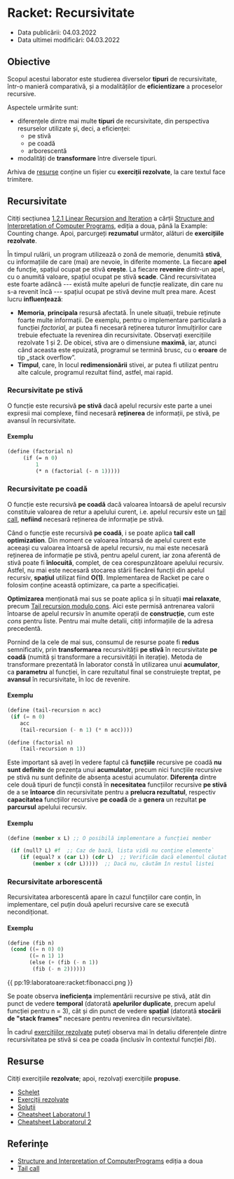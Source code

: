 # Racket: Recursivitate

  - Data publicării: 04.03.2022
  - Data ultimei modificări: 04.03.2022

## Obiective

Scopul acestui laborator este studierea diverselor **tipuri** de recursivitate, într-o manieră comparativă, și a modalităților de **eficientizare** a proceselor recursive.

Aspectele urmărite sunt:

  - diferențele dintre mai multe **tipuri** de recursivitate, din
    perspectiva resurselor utilizate și, deci, a eficienței:
    - pe stivă  
    - pe coadă
    - arborescentă
  - modalități de **transformare** între diversele tipuri.

Arhiva de [resurse](#Resurse "wikilink") conține un fișier cu **exerciții rezolvate**, la care textul face trimitere.

## Recursivitate

Citiți secțiunea [1.2.1 Linear Recursion and Iteration](https://web.mit.edu/alexmv/6.037/sicp.pdf#subsection.1.2.1 "wikilink") a cărții [Structure and Interpretation of Computer Programs](https://web.mit.edu/alexmv/6.037/sicp.pdf "wikilink"), ediția a doua, până la Example: Counting change. Apoi, parcurgeți **rezumatul** următor, alături de **exercițiile rezolvate**.

În timpul rulării, un program utilizează o zonă de memorie, denumită **stivă**, cu informațiile de care (mai) are nevoie, în diferite momente. La fiecare **apel** de funcție, spațiul ocupat pe stivă **crește**. La fiecare **revenire** dintr-un apel, cu o anumită valoare, spațiul ocupat pe stivă **scade**. Când recursivitatea este foarte adâncă --- există multe apeluri de funcție realizate, din care nu s-a revenit încă --- spațiul ocupat pe stivă devine mult prea mare.
Acest lucru **influențează**:

  - **Memoria**, **principala** resursă afectată. În unele situații, trebuie reținute foarte multe informații. De exemplu, pentru o implementare particulară a funcției *factorial*, ar putea fi necesară reținerea tuturor înmulțirilor care trebuie efectuate la revenirea din recursivitate. Observați exercițiile rezolvate 1 și 2. De obicei, stiva are o dimensiune **maximă**, iar, atunci când aceasta este epuizată, programul se termină brusc, cu o **eroare** de tip „stack overflow”.
  - **Timpul**, care, în locul **redimensionării** stivei, ar putea fi utilizat pentru alte calcule, programul rezultat fiind, astfel, mai rapid.

### Recursivitate pe stivă

O funcție este recursivă **pe stivă** dacă apelul recursiv este parte a unei expresii mai complexe, fiind necesară **reținerea** de informații, pe stivă, pe avansul în recursivitate.

#### Exemplu

```lisp
(define (factorial n)
     (if (= n 0)
         1
         (* n (factorial (- n 1)))))
```

### Recursivitate pe coadă

O funcție este recursivă **pe coadă** dacă valoarea întoarsă de apelul recursiv constituie valoarea de retur a apelului curent, i.e. apelul recursiv este un [tail call](http://en.wikipedia.org/wiki/Tail_call "wikilink"), **nefiind** necesară reținerea de informație pe stivă.

Când o funcție este recursivă **pe coadă**, i se poate aplica **tail call optimization**. Din moment ce valoarea întoarsă de apelul curent este aceeași cu valoarea întoarsă de apelul recursiv, nu mai este necesară reținerea de informație pe stivă, pentru apelul curent, iar zona aferentă de stivă poate fi **înlocuită**, complet, de cea corespunzătoare apelului recursiv. Astfel, nu mai este necesară stocarea stării fiecărei funcții din apelul recursiv, **spațiul** utilizat fiind **O(1)**. Implementarea de Racket pe care o folosim conține această optimizare, ca parte a specificației.

**Optimizarea** menționată mai sus se poate aplica și în situații **mai relaxate**, precum [Tail recursion modulo cons](http://en.wikipedia.org/wiki/Tail_call#Tail_recursion_modulo_cons "wikilink"). Aici este permisă antrenarea valorii întoarse de apelul recursiv în anumite operații de **construcție**, cum este *cons* pentru liste. Pentru mai multe detalii, citiți informațiile de la adresa precedentă.

Pornind de la cele de mai sus, consumul de resurse poate fi **redus** semnificativ, prin **transformarea** recursivității **pe stivă** în recursivitate **pe coadă** (numită și transformare a recursivității în iterație). Metoda de transformare prezentată în laborator constă în utilizarea unui **acumulator**, ca **parametru** al funcției, în care rezultatul final se construiește treptat, pe **avansul** în recursivitate, în loc de revenire.

#### Exemplu

```lisp
(define (tail-recursion n acc)
 (if (= n 0)
    acc
    (tail-recursion (- n 1) (* n acc))))

(define (factorial n)
    (tail-recursion n 1))

```

Este important să aveți în vedere faptul că **funcțiile** recursive pe coadă **nu sunt definite** de prezența unui **acumulator**, precum nici funcțiile recursive pe stivă nu sunt definite de absența acestui acumulator. **Diferența** dintre cele două tipuri de funcții constă în **necesitatea** funcțiilor recursive **pe stivă** de a se **întoarce** din recursivitate pentru a **prelucra rezultatul**, respectiv **capacitatea** funcțiilor recursive **pe coadă** de a **genera** un rezultat **pe parcursul** apelului recursiv.

#### Exemplu

```lisp
(define (member x L) ;; O posibilă implementare a funcției member

 (if (null? L) #f  ;; Caz de bază, lista vidă nu conține elemente`
    (if (equal? x (car L)) (cdr L)  ;; Verificăm dacă elementul căutat este primul termen din listă  
        (member x (cdr L)))))  ;; Dacă nu, căutăm în restul listei

```

### Recursivitate arborescentă

Recursivitatea arborescentă apare în cazul funcțiilor care conțin, în implementare, cel puțin două apeluri recursive care se execută necondiționat.

#### Exemplu

```lisp
(define (fib n)
 (cond ((= n 0) 0)
       ((= n 1) 1)  
       (else (+ (fib (- n 1))
        (fib (- n 2))))))
```

{{ pp:19:laboratoare:racket:fibonacci.png }}

Se poate observa **ineficiența** implementării recursive pe stivă, atât din punct de vedere **temporal** (datorată **apelurilor duplicate**, precum apelul funcției pentru n = 3), cât și din punct de vedere **spațial** (datorată **stocării de "stack frames"** necesare pentru revenirea din recursivitate).

În cadrul [exercițiilor rezolvate](#Resurse "wikilink") puteți observa mai în detaliu diferențele dintre recursivitatea pe stivă si cea pe coada (inclusiv în contextul funcției *fib*).

## Resurse

Citiți exercițiile **rezolvate**; apoi, rezolvați exercițiile **propuse**.


  - [Schelet](https://ocw.cs.pub.ro/courses/_media/pp/22/laboratoare/racket/recursivitate-skel.zip)
  - [Exerciții rezolvate](https://ocw.cs.pub.ro/courses/_media/pp/22/laboratoare/racket/recursivitate-resurse.zip)
  - [Soluții](https://ocw.cs.pub.ro/courses/_media/pp/22/laboratoare/racket/recursivitate-sol.zip)
  - [Cheatsheet Laboratorul 1](https://github.com/cs-pub-ro/PP-laboratoare/raw/master/racket/intro/racket-cheatsheet-1.pdf)
  - [Cheatsheet Laboratorul 2](https://github.com/cs-pub-ro/PP-laboratoare/raw/master/racket/recursivitate/racket-cheatsheet-2.pdf)

## Referințe

  - [Structure and Interpretation of ComputerPrograms](https://web.mit.edu/alexmv/6.037/sicp.pdf "wikilink") ediția a doua
  - [Tail call](http://en.wikipedia.org/wiki/Tail_call "wikilink")
